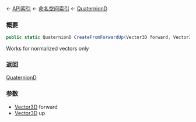 ← [API索引](Api-Index) ← [命名空间索引](Namespace-Index) ← [QuaternionD](VRageMath.QuaternionD)

### 概要

```csharp
public static QuaternionD CreateFromForwardUp(Vector3D forward, Vector3D up)
```

Works for normalized vectors only

### 返回

[QuaternionD](VRageMath.QuaternionD)

### 参数

* [Vector3D](VRageMath.Vector3D) forward
* [Vector3D](VRageMath.Vector3D) up
